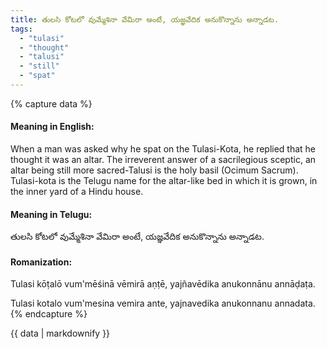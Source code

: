 ```yaml
---
title: తులసి కోటలో వుమ్మేశినా వేమిరా అంటే, యజ్ఞవేదిక అనుకొన్నాను అన్నాడట.
tags:
  - "tulasi"
  - "thought"
  - "talusi"
  - "still"
  - "spat"
---
```


{% capture data %}
#### Meaning in English:
When a man was asked why he spat on the Tulasi-Kota, he replied that he thought it was an altar.
The irreverent answer of a sacrilegious sceptic, an altar being still more sacred-Talusi is the holy basil (Ocimum Sacrum). Tulasi-kota is the Telugu name for the altar-like bed in which it is grown, in the inner yard of a Hindu house.

#### Meaning in Telugu:
తులసి కోటలో వుమ్మేశినా వేమిరా అంటే, యజ్ఞవేదిక అనుకొన్నాను అన్నాడట.

#### Romanization:
Tulasi kōṭalō vum'mēśinā vēmirā aṇṭē, yajñavēdika anukonnānu annāḍaṭa.

Tulasi kotalo vum'mesina vemira ante, yajnavedika anukonnanu annadata.
{% endcapture %}

{{ data | markdownify }}

